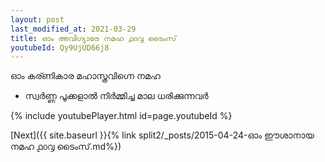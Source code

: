 ```yaml
---
layout: post
last_modified_at: 2021-03-29
title: ഓം അവിഗ്യാട്രേ നമഹ ൧൦൮ ടൈംസ്
youtubeId: Qy9UjUD66j8
---
```

 
 
 ഓം കര്ണികാര മഹാസ്ത്രവിഗ്നെ നമഹ 
 
 -  സ്വർണ്ണ പൂക്കളാൽ നിർമ്മിച്ച മാല ധരിക്കുന്നവർ 
 
  
 
  
 
 
 
 
 
 


{% include youtubePlayer.html id=page.youtubeId %}
 
[Next]({{ site.baseurl }}{% link  split2/_posts/2015-04-24-ഓം ഈശാനായ നമഹ ൧൦൮ ടൈംസ്.md%})
 
